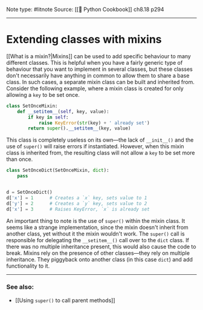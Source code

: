Note type: #litnote
Source: [[📖 Python Cookbook]] ch8.18 p294

---
# Extending classes with mixins
[[What is a mixin?|Mixins]] can be used to add specific behaviour to many different classes. This is helpful when you have a fairly generic type of behaviour that you want to implement in several classes, but these classes don't necessarily have anything in common to allow them to share a base class. In such cases, a separate mixin class can be built and inherited from. Consider the following example, where a mixin class is created for only allowing a `key` to be set once.
```python
class SetOnceMixin:
	def __setitem__(self, key, value):
		if key in self:
			raise KeyError(str(key) + ' already set')
		return super().__setitem__(key, value)
```

This class is completely useless on its own—the lack of `__init__()` and the use of `super()` will raise errors if instantiated. However, when this mixin class is inherited from, the resulting class will not allow a `key` to be set more than once.
```python
class SetOnceDict(SetOnceMixin, dict):
	pass


d = SetOnceDict()
d['x'] = 1		# Creates a `x` key, sets value to 1
d['y'] = 2		# Creates a `y` key, sets value to 2
d['x'] = 3		# Raises KeyError, `x` is already set
```

An important thing to note is the use of `super()` within the mixin class. It seems like a strange implementation, since the mixin doesn't inherit from another class, yet without it the mixin wouldn't work. The `super()` call is responsible for delegating the `__setitem__()` call over to the `dict` class. If there was no multiple inheritance present, this would also cause the code to break. Mixins rely on the presence of other classes—they rely on multiple inheritance. They piggyback onto another class (in this case `dict`) and add functionality to it.

---
### See also:
- [[Using `super()` to call parent methods]]